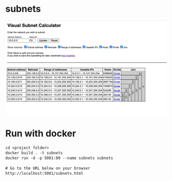 # subnets


![Subnet Visualizer](./img/visualsubnet.jpg)

# Run with docker

```
cd <project folder>
docker build . -t subnets
docker run -d -p 5001:80 --name subnets subnets

# Go to the URL below on your browser 
http://localhost:5001/subnets.html
```


